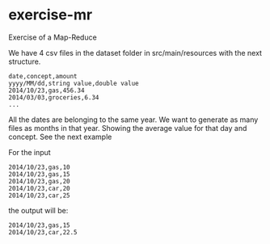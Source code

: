 # exercise-mr

Exercise of a Map-Reduce

We have 4 csv files in the dataset folder in  src/main/resources with the next structure.

```
date,concept,amount
yyyy/MM/dd,string value,double value
2014/10/23,gas,456.34
2014/03/03,groceries,6.34
...

```

All the dates are belonging to the same year. We want to generate as many files as months in that year. Showing the average value for that day and concept. See the next example

For the input 

```
2014/10/23,gas,10
2014/10/23,gas,15
2014/10/23,gas,20
2014/10/23,car,20
2014/10/23,car,25
```

the output will be:

```
2014/10/23,gas,15
2014/10/23,car,22.5
```


